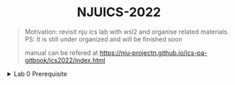 # <div align="center">NJUICS-2022</div>

> Motivation: revisit nju ics lab with wsl2 and organise related materials. PS: It is still under organized and will be finished soon
> 
> manual can be refered at https://nju-projectn.github.io/ics-pa-gitbook/ics2022/index.html

<details>
<summary>Lab 0 Prerequisite</summary>

  
Install WSL2 and Ubuntu 22.04.

Encounter bugs when `apt-get install`, try `aptitude install` to resolve the conflicts.

Encounter bugs when `make menuconfig`.

```
apt install libncurses5-dev flex bison
```

</details>

